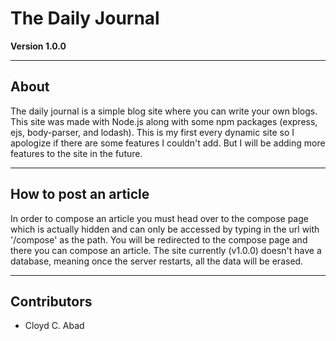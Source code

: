 # The Daily Journal

**Version 1.0.0**

---
## About

The daily journal is a simple blog site where you can write your own blogs. This site was made with Node.js along with some npm packages (express, ejs, body-parser, and lodash). This is my first every dynamic site so I apologize if there are some features I couldn't add. But I will be adding more features to the site in the future. 

---
## How to post an article 

In order to compose an article you must head over to the compose page which is actually hidden and can only be accessed by typing in the url with '/compose' as the path. You will be redirected to the compose page and there you can compose an article.
The site currently (v1.0.0) doesn't have a database, meaning once the server restarts, all the data will be erased. 

---
## Contributors 
- Cloyd C. Abad

